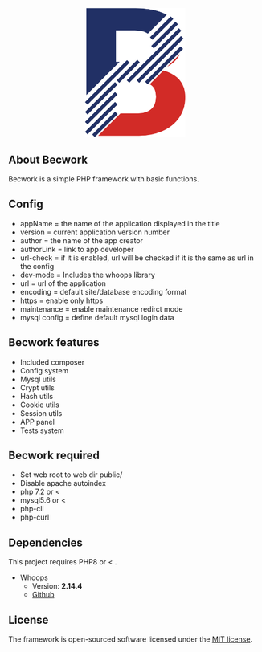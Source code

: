<p align="center"><a href="http://becvar.xyz/becwork" target="_blank"><img src="https://github.com/lordbecvold/Becwork/blob/main/public/assets/img/favicon.png" width="200"></a></p>

## About Becwork
Becwork is a simple PHP framework with basic functions.

## Config
- appName = the name of the application displayed in the title
- version = current application version number
- author = the name of the app creator
- authorLink = link to app developer
- url-check = if it is enabled, url will be checked if it is the same as url in the config
- dev-mode = Includes the whoops library
- url = url of the application 
- encoding = default site/database encoding format
- https = enable only https
- maintenance = enable maintenance redirct mode
- mysql config = define default mysql login data

## Becwork features
 - Included composer
 - Config system
 - Mysql utils
 - Crypt utils
 - Hash utils
 - Cookie utils
 - Session utils
 - APP panel
 - Tests system

## Becwork required
 - Set web root to web dir public/
 - Disable apache autoindex
 - php 7.2 or <
 - mysql5.6 or <
 - php-cli
 - php-curl

## Dependencies
This project requires PHP8 or < .
* Whoops
   * Version: **2.14.4**
   * [Github](https://github.com/filp/whoops)

## License
The framework is open-sourced software licensed under the [MIT license](https://opensource.org/licenses/MIT).

